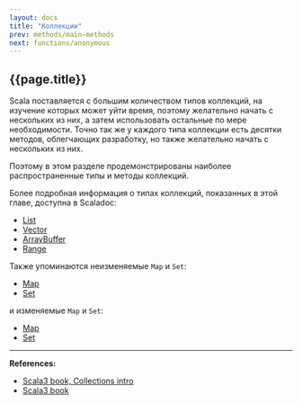 ```yaml
---
layout: docs
title: "Коллекции"
prev: methods/main-methods
next: functions/anonymous
---
```


## {{page.title}}

Scala поставляется с большим количеством типов коллекций, на изучение которых может уйти время, 
поэтому желательно начать с нескольких из них, а затем использовать остальные по мере необходимости. 
Точно так же у каждого типа коллекции есть десятки методов, облегчающих разработку, 
но также желательно начать с нескольких из них.

Поэтому в этом разделе продемонстрированы наиболее распространенные типы и методы коллекций.

Более подробная информация о типах коллекций, показанных в этой главе, доступна в Scaladoc:
- [List](https://scala-lang.org/api/3.x/scala/collection/immutable/List.html)
- [Vector](https://scala-lang.org/api/3.x/scala/collection/immutable/Vector.html)
- [ArrayBuffer](https://scala-lang.org/api/3.x/scala/collection/mutable/ArrayBuffer.html)
- [Range](https://scala-lang.org/api/3.x/scala/collection/immutable/Range.html)

Также упоминаются неизменяемые `Map` и `Set`:
- [Map](https://scala-lang.org/api/3.x/scala/collection/immutable/Map.html)
- [Set](https://scala-lang.org/api/3.x/scala/collection/immutable/Set.html)

и изменяемые `Map` и `Set`:
- [Map](https://scala-lang.org/api/3.x/scala/collection/mutable/Map.html)
- [Set](https://scala-lang.org/api/3.x/scala/collection/mutable/Set.html)


---

**References:**
- [Scala3 book, Collections intro](https://docs.scala-lang.org/scala3/book/collections-intro.html)
- [Scala3 book](https://docs.scala-lang.org/scala3/book/taste-collections.html)
